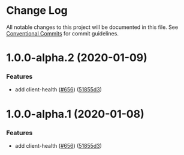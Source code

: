 # Change Log

All notable changes to this project will be documented in this file.
See [Conventional Commits](https://conventionalcommits.org) for commit guidelines.

# 1.0.0-alpha.2 (2020-01-09)


### Features

* add client-health ([#656](https://github.com/aws/aws-sdk-js-v3/issues/656)) ([51855d3](https://github.com/aws/aws-sdk-js-v3/commit/51855d3))





# 1.0.0-alpha.1 (2020-01-08)


### Features

* add client-health ([#656](https://github.com/aws/aws-sdk-js-v3/issues/656)) ([51855d3](https://github.com/aws/aws-sdk-js-v3/commit/51855d3))
